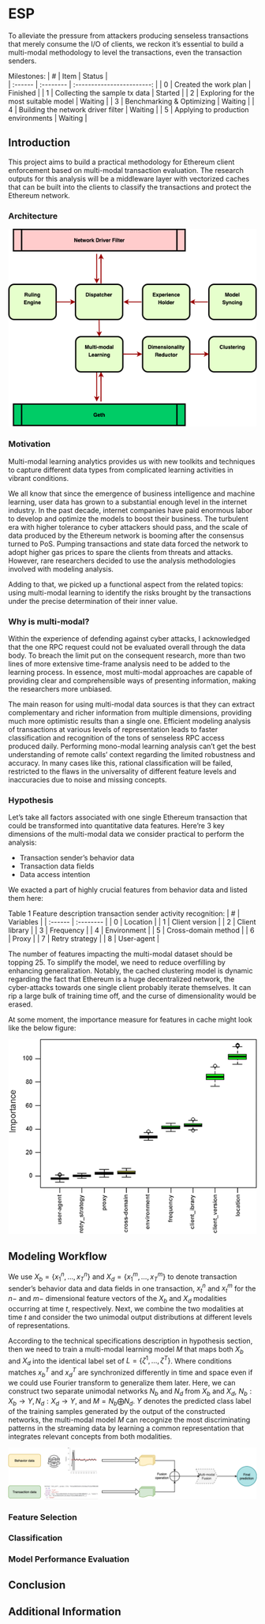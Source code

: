 # ESP

To alleviate the pressure from attackers producing senseless transactions that merely consume the I/O of clients, we reckon it’s essential to build a multi-modal methodology to level the transactions, even the transaction senders.

Milestones:
| # | Item | Status |  
| :------ | :-------- | :------------------------: |
| 0 | Created the work plan | Finished |
| 1 | Collecting the sample tx data | Started |
| 2 | Exploring for the most suitable model | Waiting |
| 3 | Benchmarking & Optimizing | Waiting |
| 4 | Building the network driver filter | Waiting |
| 5 | Applying to production environments | Waiting |

## Introduction

This project aims to build a practical methodology for Ethereum client enforcement based on multi-modal transaction evaluation. The research outputs for this analysis will be a middleware layer with vectorized caches that can be built into the clients to classify the transactions and protect the Ethereum network.

### Architecture

![Architecture](./imgs/achitecture.png)

### Motivation

Multi-modal learning analytics provides us with new toolkits and techniques to capture different data types from complicated learning activities in vibrant conditions.

We all know that since the emergence of business intelligence and machine learning, user data has grown to a substantial enough level in the internet industry. In the past decade, internet companies have paid enormous labor to develop and optimize the models to boost their business.
The turbulent era with higher tolerance to cyber attackers should pass, and the scale of data produced by the Ethereum network is booming after the consensus turned to PoS. Pumping transactions and state data forced the network to adopt higher gas prices to spare the clients from threats and attacks. However, rare researchers decided to use the analysis methodologies involved with modeling analysis.

Adding to that, we picked up a functional aspect from the related topics: using multi-modal learning to identify the risks brought by the transactions under the precise determination of their inner value.

### Why is multi-modal?

Within the experience of defending against cyber attacks, I acknowledged that the one RPC request could not be evaluated overall through the data body. To breach the limit put on the consequent research, more than two lines of more extensive time-frame analysis need to be added to the learning process. In essence, most multi-modal approaches are capable of providing clear and comprehensible ways of presenting information, making the researchers more unbiased.

The main reason for using multi-modal data sources is that they can extract complementary and richer information from multiple dimensions, providing much more optimistic results than a single one. Efficient modeling analysis of transactions at various levels of representation leads to faster classification and recognition of the tons of senseless RPC access produced daily. Performing mono-modal learning analysis can’t get the best understanding of remote calls’ context regarding the limited robustness and accuracy. In many cases like this, rational classification will be failed, restricted to the flaws in the universality of different feature levels and inaccuracies due to noise and missing concepts.

### Hypothesis

Let’s take all factors associated with one single Ethereum transaction that could be transformed into quantitative data features.
Here’re 3 key dimensions of the multi-modal data we consider practical to perform the analysis:

-   Transaction sender’s behavior data
-   Transaction data fields
-   Data access intention

We exacted a part of highly crucial features from behavior data and listed them here:

Table 1 Feature description transaction sender activity recognition:
| # | Variables |
| :------ | :-------- |
| 0 | Location |
| 1 | Client version |
| 2 | Client library |
| 3 | Frequency |
| 4 | Environment |
| 5 | Cross-domain method |
| 6 | Proxy |
| 7 | Retry strategy |
| 8 | User-agent |

The number of features impacting the multi-modal dataset should be topping 25. To simplify the model, we need to reduce overfilling by enhancing generalization. Notably, the cached clustering model is dynamic regarding the fact that Ethereum is a huge decentralized network, the cyber-attacks towards one single client probably iterate themselves. It can rip a large bulk of training time off, and the curse of dimensionality would be erased.

At some moment, the importance measure for features in cache might look like the below figure:

![Feature importance](./imgs/feature_importance.png)

## Modeling Workflow

We use $X_{b} = \{ x_1^n, \dots ,x_T^n \}$ and $X_{d} = \{ x_1^m, \dots ,x_T^m \}$ to denote transaction sender’s behavior data and data fields in one transaction, $x_t^n$ and $x_t^m$ for the $n-$ and $m-$ dimensional feature vectors of the $X_{b}$ and $X_{d}$ modalities occurring at time $t$, respectively. Next, we combine the two modalities at time $t$ and consider the two unimodal output distributions at different levels of representations.

According to the technical specifications description in hypothesis section, then we need to train a multi-modal learning model $M$ that maps both $X_{b}$ and $X_{d}$ into the identical label set of $L = \{\zeta^{1}, \dots, \zeta^{T} \}$. Where conditions matches $x_b^T$ and $x_d^T$ are synchronized differently in time and space even if we could use Fourier transform to generalize them later. Here, we can construct two separate unimodal networks $N_{b}$ and $N_{d}$ from $X_{b}$ and $X_{d}$, $N_{b}:X_{b} \to Y, N_{d}:X_{d} \to Y$, and $M = N_{b}⨁N_{d}$. $Y$ denotes the predicted class label of the training samples generated by the output of the constructed networks, the multi-modal model $M$ can recognize the most discriminating patterns in the streaming data by learning a common representation that integrates relevant concepts from both modalities.

![fusion](./imgs/fusion.png)

### Feature Selection

### Classification

### Model Performance Evaluation

## Conclusion

## Additional Information
